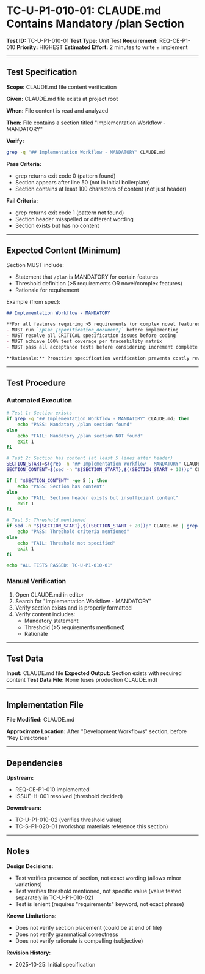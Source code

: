 # TC-U-P1-010-01: CLAUDE.md Contains Mandatory /plan Section

**Test ID:** TC-U-P1-010-01
**Test Type:** Unit Test
**Requirement:** REQ-CE-P1-010
**Priority:** HIGHEST
**Estimated Effort:** 2 minutes to write + implement

---

## Test Specification

**Scope:** CLAUDE.md file content verification

**Given:** CLAUDE.md file exists at project root

**When:** File content is read and analyzed

**Then:** File contains a section titled "Implementation Workflow - MANDATORY"

**Verify:**
```bash
grep -q "## Implementation Workflow - MANDATORY" CLAUDE.md
```

**Pass Criteria:**
- grep returns exit code 0 (pattern found)
- Section appears after line 50 (not in initial boilerplate)
- Section contains at least 100 characters of content (not just header)

**Fail Criteria:**
- grep returns exit code 1 (pattern not found)
- Section header misspelled or different wording
- Section exists but has no content

---

## Expected Content (Minimum)

Section MUST include:
- Statement that `/plan` is MANDATORY for certain features
- Threshold definition (>5 requirements OR novel/complex features)
- Rationale for requirement

Example (from spec):
```markdown
## Implementation Workflow - MANDATORY

**For all features requiring >5 requirements (or complex novel features):**
- MUST run `/plan [specification_document]` before implementing
- MUST resolve all CRITICAL specification issues before coding
- MUST achieve 100% test coverage per traceability matrix
- MUST pass all acceptance tests before considering increment complete

**Rationale:** Proactive specification verification prevents costly rework.
```

---

## Test Procedure

### Automated Execution

```bash
# Test 1: Section exists
if grep -q "## Implementation Workflow - MANDATORY" CLAUDE.md; then
    echo "PASS: Mandatory /plan section found"
else
    echo "FAIL: Mandatory /plan section NOT found"
    exit 1
fi

# Test 2: Section has content (at least 5 lines after header)
SECTION_START=$(grep -n "## Implementation Workflow - MANDATORY" CLAUDE.md | cut -d: -f1)
SECTION_CONTENT=$(sed -n "${SECTION_START},$((SECTION_START + 10))p" CLAUDE.md | wc -l)

if [ "$SECTION_CONTENT" -ge 5 ]; then
    echo "PASS: Section has content"
else
    echo "FAIL: Section header exists but insufficient content"
    exit 1
fi

# Test 3: Threshold mentioned
if sed -n "${SECTION_START},$((SECTION_START + 20))p" CLAUDE.md | grep -q "requirements"; then
    echo "PASS: Threshold criteria mentioned"
else
    echo "FAIL: Threshold not specified"
    exit 1
fi

echo "ALL TESTS PASSED: TC-U-P1-010-01"
```

### Manual Verification

1. Open CLAUDE.md in editor
2. Search for "Implementation Workflow - MANDATORY"
3. Verify section exists and is properly formatted
4. Verify content includes:
   - Mandatory statement
   - Threshold (>5 requirements mentioned)
   - Rationale

---

## Test Data

**Input:** CLAUDE.md file
**Expected Output:** Section exists with required content
**Test Data File:** None (uses production CLAUDE.md)

---

## Implementation File

**File Modified:** CLAUDE.md

**Approximate Location:** After "Development Workflows" section, before "Key Directories"

---

## Dependencies

**Upstream:**
- REQ-CE-P1-010 implemented
- ISSUE-H-001 resolved (threshold decided)

**Downstream:**
- TC-U-P1-010-02 (verifies threshold value)
- TC-S-P1-020-01 (workshop materials reference this section)

---

## Notes

**Design Decisions:**
- Test verifies presence of section, not exact wording (allows minor variations)
- Test verifies threshold mentioned, not specific value (value tested separately in TC-U-P1-010-02)
- Test is lenient (requires "requirements" keyword, not exact phrase)

**Known Limitations:**
- Does not verify section placement (could be at end of file)
- Does not verify grammatical correctness
- Does not verify rationale is compelling (subjective)

**Revision History:**
- 2025-10-25: Initial specification
